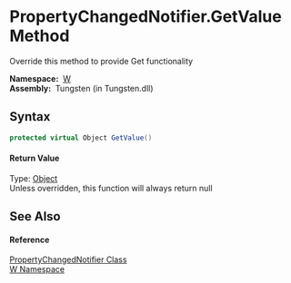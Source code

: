 PropertyChangedNotifier.GetValue Method
=======================================
  
Override this method to provide Get functionality


  **Namespace:**  [W][1]  
  **Assembly:**  Tungsten (in Tungsten.dll)

Syntax
------

```csharp
protected virtual Object GetValue()
```

#### Return Value
Type: [Object][2]  
Unless overridden, this function will always return null

See Also
--------

#### Reference
[PropertyChangedNotifier Class][3]  
[W Namespace][1]  

[1]: ../README.md
[2]: http://msdn.microsoft.com/en-us/library/e5kfa45b
[3]: README.md